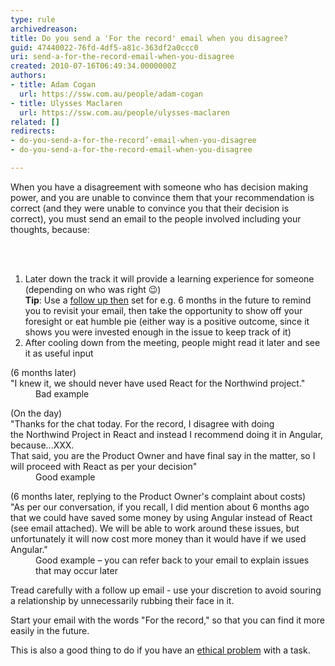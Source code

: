 ```yaml
---
type: rule
archivedreason: 
title: Do you send a 'For the record' email when you disagree?
guid: 47440022-76fd-4df5-a81c-363df2a0ccc0
uri: send-a-for-the-record-email-when-you-disagree
created: 2010-07-16T06:49:34.0000000Z
authors:
- title: Adam Cogan
  url: https://ssw.com.au/people/adam-cogan
- title: Ulysses Maclaren
  url: https://ssw.com.au/people/ulysses-maclaren
related: []
redirects:
- do-you-send-a-for-the-record’-email-when-you-disagree
- do-you-send-a-for-the-record-email-when-you-disagree

---
```



<p class="ssw15-rteElement-P">When you have a&#160;disagreement with someone&#160;who has&#160;decision making power, and you&#160;are&#160;unable to convince them that your recommendation is correct&#160;(and they were unable to convince you that their decision is correct), you must&#160;send an email to the people involved including your thoughts, because&#58;
<br></p>
<br><excerpt class='endintro'></excerpt><br>
<ol><li>Later down the track it will provide a learning experience for someone (depending on who was right &#128521;)<br><strong>Tip</strong>&#58; Use a 
      <a href="/_layouts/15/FIXUPREDIRECT.ASPX?WebId=3dfc0e07-e23a-4cbb-aac2-e778b71166a2&amp;TermSetId=07da3ddf-0924-4cd2-a6d4-a4809ae20160&amp;TermId=aa8c8dd3-1cd7-414c-b13e-d1a225e05ef0">follow up then​</a> set for e.g. 6 months in the future to remind you to revisit your email, then take the opportunity to show off your foresight or eat humble pie (either way is a positive outcome, since it shows you were invested enough in the issue to keep track of it)</li><li>After cooling down from the meeting, people might read it later and see it as useful input </li></ol><dl class="badCode"><dt>​(6 months later)<br>&quot;I knew it, we should never have used React&#160;for the North​wind project.&quot;</dt>
   <dd>​​​​Bad example</dd></dl><dl class="goodCode"><dt>(On the day)<br>&quot;Thanks for the chat today. For the record, I disagree with&#160;doing the&#160;Northwind Project in React and instead I recommend doing it in Angular, because...XXX.​​<br>That said, you are the Product Owner and have final say in the matter, so I will proceed with React as per your decision&quot;​​<br></dt><dd>Good example&#160;<br></dd></dl><dl class="goodCode"><dt>(6 months later, replying to the Product Owner's complaint about costs)<br>&quot;As per our conversation, if you recall, I did mention about 6 months ago that&#160;we could have saved some money by using Angular instead of React (see email attached).&#160;We will be able to work around these issues, but unfortunately it will now cost more money than it would have if we used Angular​.&quot;<br></dt><dd>Good example – you can refer back to your email to explain issues that may occur later​<br></dd></dl><p class="ssw15-rteElement-P">Tread carefully with a follow up email - use your discretion to&#160;avoid souring a relationship by unnecessarily rubbing their face in it.​<br></p><p class="ssw15-rteElement-P">Start your email with the words &quot;For the record,&quot;&#160;so that you can find it more easily in the future.<br></p><div><div>​This is also a good thing to do if you have an 
      <a href="/_layouts/15/FIXUPREDIRECT.ASPX?WebId=3dfc0e07-e23a-4cbb-aac2-e778b71166a2&amp;TermSetId=07da3ddf-0924-4cd2-a6d4-a4809ae20160&amp;TermId=abac8182-ec61-48d2-85de-6201be2cf1de">ethical problem</a>​ with a task.</div></div>


